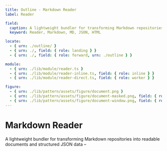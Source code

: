 ```yaml
---
title: Outline - Markdown Reader
label: Reader

field:
  caption: A lightweight bundler for transforming Markdown repositories into readable documents and structured JSON data –
  keyword: Reader, Markdown, MD, JSON, HTML

locate:
  - { urn: ./outline/ }
  - { urn: ./, field: { role: landing } }
  - { urn: ./, field: { role: forward, urn: ./outline } }

module:
  - { urn: ./lib/module/reader.ts }
  - { urn: ./lib/module/reader-inline.ts, field: { role: inline } }
  - { urn: ./lib/module/reader-direct.ts, field: { role: worker } }

figure:
  - { urn: ./lib/pattern/assets/figure/document.png }
  - { urn: ./lib/pattern/assets/figure/document-masked.png, field: { role: masked } }
  - { urn: ./lib/pattern/assets/figure/document-window.png, field: { role: window } }
---
```


# Markdown Reader

A lightweight bundler for transforming Markdown repositories into readable documents and structured JSON data –
